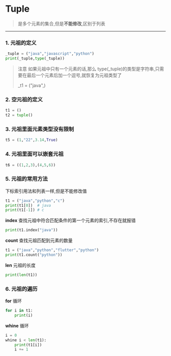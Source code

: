 # Tuple

> 是多个元素的集合,但是**不能修改**,区别于列表

---

### 1. 元祖的定义

```python
_tuple = ("java","javascript","python")
print(_tuple,type(_tuple))
```

> 注意 如果元祖中只有一个元素的话,那么 type(\_tuple)的类型是字符串,只需要在最后一个元素后加一个逗号,就恢复为元祖类型了
>
> \_t1 = ("java",)

### 2. 空元祖的定义

```python
t1 = ()
t2 = tuple()
```

### 3. 元祖里面元素类型没有限制

```python
t5 = (1,"22",3.14,True)
```

### 4. 元祖里面可以嵌套元祖

```python
t6 = ((1,2,3),(4,5,6))
```

### 5. 元祖的常用方法

下标索引用法和列表一样,但是不能修改值

```python
t1 = ("java","python","c")
print(t1[0])  # java
print(t1[-1]) # c
```

**index** 查找元祖中符合匹配条件的第一个元素的索引,不存在就报错

```python
print(t1.index("java"))
```

**count** 查找元祖匹配到元素的数量

```python
t1 = ("java","python","flutter","python")
print(t1.count("python"))
```

**len** 元祖的长度

```python
print(len(t1))
```

### 6. 元祖的遍历

**for** 循环

```python
for i in t1:
	print(i)
```

**whine** 循环

```python
i = 0
whine i < len(t1):
	print(t1[i])
	i += 1
```
